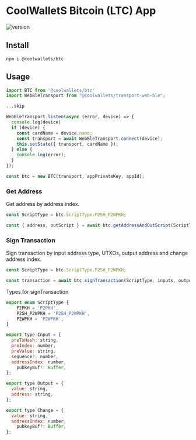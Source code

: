 # CoolWalletS Bitcoin (LTC) App

![version](https://img.shields.io/npm/v/@coolwallets/btc)

## Install

```shell
npm i @coolwallets/btc
```

## Usage

```javascript
import BTC from '@coolwallets/btc'
import WebBleTransport from "@coolwallets/transport-web-ble";

...skip

WebBleTransport.listen(async (error, device) => {
  console.log(device)
  if (device) {
    const cardName = device.name;
    const transport = await WebBleTransport.connect(device);
    this.setState({ transport, cardName });
  } else {
    console.log(error);
  }
});

const btc = new BTC(transport, appPrivateKey, appId);
```

### Get Address

Get address by address index.

```javascript
const ScriptType = btc.ScriptType.P2SH_P2WPKH;

const { address, outScript } = await btc.getAddressAndOutScript(ScriptType, 0);
```

### Sign Transaction

Sign transaction by input address type, UTXOs, output address and change address index.

```javascript
const ScriptType = btc.ScriptType.P2SH_P2WPKH;

const transaction = await btc.signTransaction(ScriptType, inputs, output, change);
```

Types for signTransaction

```javascript
export enum ScriptType {
	P2PKH = 'P2PKH',
	P2SH_P2WPKH = 'P2SH_P2WPKH',
	P2WPKH = 'P2WPKH',
}

export type Input = {
  preTxHash: string,
  preIndex: number,
  preValue: string,
  sequence?: number,
  addressIndex: number,
	pubkeyBuf?: Buffer,
};

export type Output = {
  value: string,
  address: string,
};

export type Change = {
  value: string,
  addressIndex: number,
	pubkeyBuf?: Buffer,
};
```
